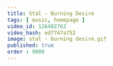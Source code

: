 ```yaml
---
title: Stal - Burning Desire
tags: [ music, homepage ]
video_id: 126482762
video_hash: ed7747a752
image: stal - burning desire.gif
published: true
order : 9000
---
```

